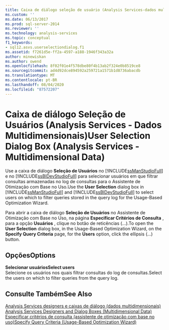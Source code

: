 ```yaml
---
title: Caixa de diálogo seleção de usuário (Analysis Services-dados multidimensionais) | Microsoft Docs
ms.custom: ''
ms.date: 06/13/2017
ms.prod: sql-server-2014
ms.reviewer: ''
ms.technology: analysis-services
ms.topic: conceptual
f1_keywords:
- sql12.asvs.userselectiondialog.f1
ms.assetid: f7261d5e-ff2a-4597-a188-1946f343a32a
author: minewiskan
ms.author: owend
ms.openlocfilehash: 8f02f01e4f578dbe80f4b13ab2f324e0b8519ce8
ms.sourcegitcommit: ad4d92dce894592a259721a1571b1d8736abacdb
ms.translationtype: MT
ms.contentlocale: pt-BR
ms.lasthandoff: 08/04/2020
ms.locfileid: "87572207"
---
```

# <a name="user-selection-dialog-box-analysis-services---multidimensional-data"></a><span data-ttu-id="42f05-102">Caixa de diálogo Seleção de Usuários (Analysis Services - Dados Multidimensionais)</span><span class="sxs-lookup"><span data-stu-id="42f05-102">User Selection Dialog Box (Analysis Services - Multidimensional Data)</span></span>
  <span data-ttu-id="42f05-103">Use a caixa de diálogo **Seleção de Usuários** no [!INCLUDE[ssManStudioFull](../includes/ssmanstudiofull-md.md)] e no [!INCLUDE[ssBIDevStudioFull](../includes/ssbidevstudiofull-md.md)] para selecionar usuários em que filtrar consultas armazenadas no log de consultas para o Assistente de Otimização com Base no Uso.</span><span class="sxs-lookup"><span data-stu-id="42f05-103">Use the **User Selection** dialog box in [!INCLUDE[ssManStudioFull](../includes/ssmanstudiofull-md.md)] and [!INCLUDE[ssBIDevStudioFull](../includes/ssbidevstudiofull-md.md)] to select users on which to filter queries stored in the query log for the Usage-Based Optimization Wizard.</span></span>  
  
 <span data-ttu-id="42f05-104">Para abrir a caixa de diálogo **Seleção de Usuários** no Assistente de Otimização com Base no Uso, na página **Especificar Critérios de Consulta** , para a opção **Usuários** , clique no botão de reticências (...).</span><span class="sxs-lookup"><span data-stu-id="42f05-104">To open the **User Selection** dialog box, in the Usage-Based Optimization Wizard, on the **Specify Query Criteria** page, for the **Users** option, click the ellipsis (...) button.</span></span>  
  
## <a name="options"></a><span data-ttu-id="42f05-105">Opções</span><span class="sxs-lookup"><span data-stu-id="42f05-105">Options</span></span>  
 <span data-ttu-id="42f05-106">**Selecionar usuários**</span><span class="sxs-lookup"><span data-stu-id="42f05-106">**Select users**</span></span>  
 <span data-ttu-id="42f05-107">Selecione os usuários nos quais filtrar consultas do log de consultas.</span><span class="sxs-lookup"><span data-stu-id="42f05-107">Select the users on which to filter queries from the query log.</span></span>  
  
## <a name="see-also"></a><span data-ttu-id="42f05-108">Consulte Também</span><span class="sxs-lookup"><span data-stu-id="42f05-108">See Also</span></span>  
 <span data-ttu-id="42f05-109">[Analysis Services designers e caixas de diálogo &#40;dados multidimensionais&#41;](analysis-services-designers-and-dialog-boxes-multidimensional-data.md) </span><span class="sxs-lookup"><span data-stu-id="42f05-109">[Analysis Services Designers and Dialog Boxes &#40;Multidimensional Data&#41;](analysis-services-designers-and-dialog-boxes-multidimensional-data.md) </span></span>  
 [<span data-ttu-id="42f05-110">Especificar critérios de consulta &#40;assistente de otimização com base no uso&#41;</span><span class="sxs-lookup"><span data-stu-id="42f05-110">Specify Query Criteria &#40;Usage-Based Optimization Wizard&#41;</span></span>](specify-query-criteria-usage-based-optimization-wizard.md)  
  
  
